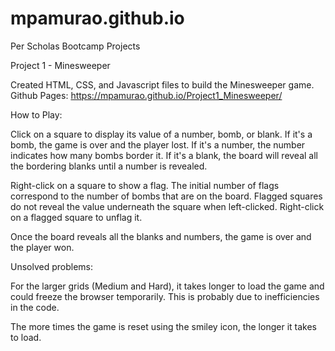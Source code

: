 # mpamurao.github.io
Per Scholas Bootcamp Projects

Project 1 - Minesweeper

Created HTML, CSS, and Javascript files to build the Minesweeper game.
Github Pages: https://mpamurao.github.io/Project1_Minesweeper/

How to Play:

Click on a square to display its value of a number, bomb, or blank. If it's a bomb, the game is over and the player lost. If it's a number, the number indicates how many bombs border it. If it's a blank, the board will reveal all the bordering blanks until a number is revealed. 

Right-click on a square to show a flag. The initial number of flags correspond to the number of bombs that are on the board. Flagged squares do not reveal the value underneath the square when left-clicked. Right-click on a flagged square to unflag it.

Once the board reveals all the blanks and numbers, the game is over and the player won.

Unsolved problems:

For the larger grids (Medium and Hard), it takes longer to load the game and could freeze the browser temporarily. This is probably due to inefficiencies in the code. 

The more times the game is reset using the smiley icon, the longer it takes to load.
